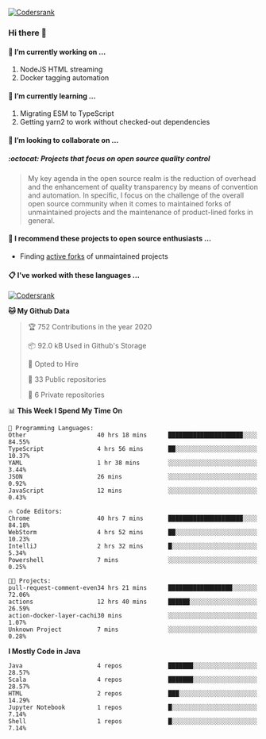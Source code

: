 [![Codersrank](https://cdn.image4.io/matfax/c_scale,w_540/codersrank.png)](https://profile.codersrank.io/user/matfax)

### Hi there 👋

#### 🔭 I’m currently working on ...

1. NodeJS HTML streaming
1. Docker tagging automation

#### 🌱 I’m currently learning ...

1. Migrating ESM to TypeScript
1. Getting yarn2 to work without checked-out dependencies

#### 👯 I’m looking to collaborate on ...

##### :octocat: Projects that focus on open source quality control
> My key agenda in the open source realm is the reduction of overhead and the enhancement of quality transparency by means of convention and automation. In specific, I focus on the challenge of the overall open source community when it comes to maintained forks of unmaintained projects and the maintenance of product-lined forks in general.

#### :rocket: I recommend these projects to open source enthusiasts ...

* Finding [active forks](https://github.com/techgaun/active-forks) of unmaintained projects

#### :clipboard: I've worked with these languages ...

[![Codersrank](https://cdn.image4.io/matfax/c_scale,w_760/languages.png)](https://profile.codersrank.io/user/matfax)

<!--START_SECTION:waka-->
**🐱 My Github Data** 

> 🏆 752 Contributions in the year 2020
 > 
> 📦 92.0 kB Used in Github's Storage 
 > 
> 💼 Opted to Hire
 > 
> 📜 33 Public repositories
 > 
> 🔑 6 Private repositories 

📊 **This Week I Spend My Time On** 

```text
💬 Programming Languages: 
Other                    40 hrs 18 mins      █████████████████████░░░░   84.55% 
TypeScript               4 hrs 56 mins       ██░░░░░░░░░░░░░░░░░░░░░░░   10.37% 
YAML                     1 hr 38 mins        ░░░░░░░░░░░░░░░░░░░░░░░░░   3.44% 
JSON                     26 mins             ░░░░░░░░░░░░░░░░░░░░░░░░░   0.92% 
JavaScript               12 mins             ░░░░░░░░░░░░░░░░░░░░░░░░░   0.43%

🔥 Code Editors: 
Chrome                   40 hrs 7 mins       █████████████████████░░░░   84.18% 
WebStorm                 4 hrs 52 mins       ██░░░░░░░░░░░░░░░░░░░░░░░   10.23% 
IntelliJ                 2 hrs 32 mins       █░░░░░░░░░░░░░░░░░░░░░░░░   5.34% 
Powershell               7 mins              ░░░░░░░░░░░░░░░░░░░░░░░░░   0.25%

🐱‍💻 Projects: 
pull-request-comment-even34 hrs 21 mins      ██████████████████░░░░░░░   72.06% 
actions                  12 hrs 40 mins      ██████░░░░░░░░░░░░░░░░░░░   26.59% 
action-docker-layer-cachi30 mins             ░░░░░░░░░░░░░░░░░░░░░░░░░   1.07% 
Unknown Project          7 mins              ░░░░░░░░░░░░░░░░░░░░░░░░░   0.28%

```

**I Mostly Code in Java** 

```text
Java                     4 repos             ███████░░░░░░░░░░░░░░░░░░   28.57% 
Scala                    4 repos             ███████░░░░░░░░░░░░░░░░░░   28.57% 
HTML                     2 repos             ███░░░░░░░░░░░░░░░░░░░░░░   14.29% 
Jupyter Notebook         1 repos             █░░░░░░░░░░░░░░░░░░░░░░░░   7.14% 
Shell                    1 repos             █░░░░░░░░░░░░░░░░░░░░░░░░   7.14%

```



<!--END_SECTION:waka-->

<!--
**matfax/matfax** is a ✨ _special_ ✨ repository because its `README.md` (this file) appears on your GitHub profile.

Here are some ideas to get you started:

- 🔭 I’m currently working on ...
- 🌱 I’m currently learning ...
- 👯 I’m looking to collaborate on ...
- 🤔 I’m looking for help with ...
- 💬 Ask me about ...
- 📫 How to reach me: ...
- 😄 Pronouns: ...
- ⚡ Fun fact: ...
-->
